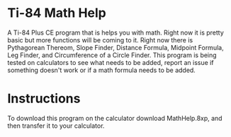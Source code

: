 # Ti-84 Math Help
A Ti-84 Plus CE program that is helps you with math. Right now it is pretty basic but more functions will be coming to it. Right now there
is Pythagorean Thereom, Slope Finder, Distance Formula, Midpoint Formula, Leg Finder, and Circumference of a Circle Finder. This program is
being tested on calculators to see what needs to be added, report an issue if something doesn't work or if a math formula needs to be added.

# Instructions
To download this program on the calculator download MathHelp.8xp, and then transfer it to your calculator.
